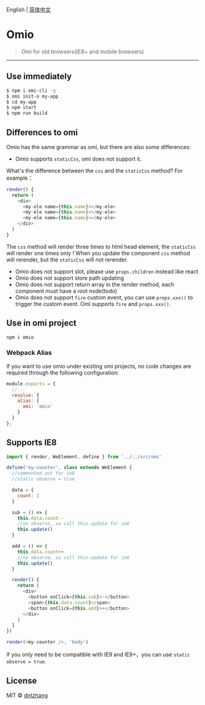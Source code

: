 English | [简体中文](./README.CN.md) 

# Omio

> Omi for old browsers(IE8+ and mobile browsers)

---

## Use immediately

```bash
$ npm i omi-cli -g             
$ omi init-o my-app   
$ cd my-app           
$ npm start                     
$ npm run build               
```

## Differences to omi

Omio has the same grammar as omi, but there are also some differences:

* Omio supports `staticCss`, omi does not support it. 

What's the difference between the `css` and the `staticCss` method? For example：

``` js
render() {
  return (
    <div>
      <my-ele name={this.name}></my-ele>
      <my-ele name={this.name}></my-ele>
      <my-ele name={this.name}></my-ele>
    </div>
  )
}
```

The `css` method will render three times to html head element, the `staticCss` will render one times only !
When you update the component `css` method will rerender, but the `staticCss` will not rerender.

* Omio does not support slot, please use `props.children` instead like react 
* Omio does not support store path updating
* Omio does not support return array in the render method, each component must have a root node(todo)
* Omio does not support `fire` custom event, you can use `props.xxx()` to trigger the custom event. Omi supports `fire` and `props.xxx()`.


## Use in omi project

``` bash
npm i omio
```

### Webpack Alias

If you want to use omio under existing omi projects, no code changes are required through the following configuration:

```js
module.exports = {
  //...
  resolve: {
    alias: {
      omi: 'omio'
    }
  }
};
```

## Supports IE8

```js
import { render, WeElement, define } from '../../src/omi'

define('my-counter', class extends WeElement {
  //commented out for ie8
  //static observe = true

  data = {
    count: 1
  }

  sub = () => {
    this.data.count--
    //no observe, so call this.update for ie8
    this.update()
  }

  add = () => {
    this.data.count++
    //no observe, so call this.update for ie8
    this.update()
  }

  render() {
    return (
      <div>
        <button onClick={this.sub}>-</button>
        <span>{this.data.count}</span>
        <button onClick={this.add}>+</button>
      </div>
    )
  }
})

render(<my-counter />, 'body')
```

If you only need to be compatible with IE9 and IE9+，you can use `static observe = true`.

## License

MIT © [dntzhang](https://github.com/dntzhang)
